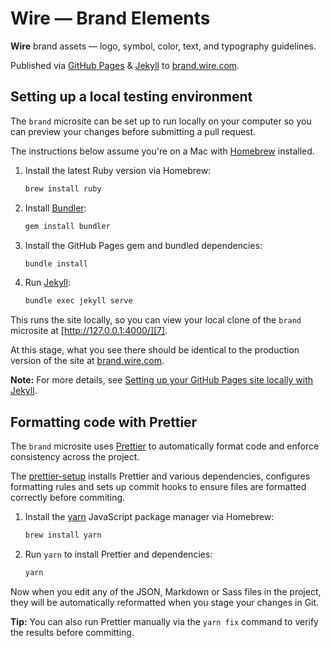 # Wire — Brand Elements

**Wire** brand assets — logo, symbol, color, text, and typography guidelines.

Published via [GitHub Pages][1] & [Jekyll][2] to [brand.wire.com][3].

## Setting up a local testing environment

The `brand` microsite can be set up to run locally on your computer so you can preview your changes before submitting a pull request.

The instructions below assume you're on a Mac with [Homebrew][4] installed.

1. Install the latest Ruby version via Homebrew:

   ```sh
   brew install ruby
   ```

2. Install [Bundler][5]:

   ```sh
   gem install bundler
   ```

3. Install the GitHub Pages gem and bundled dependencies:

   ```sh
   bundle install
   ```

4. Run [Jekyll][6]:

   ```sh
   bundle exec jekyll serve
   ```

This runs the site locally, so you can view your local clone of the `brand` microsite at [http://127.0.0.1:4000/][7].

At this stage, what you see there should be identical to the production version of the site at [brand.wire.com][3].

**Note:** For more details, see [Setting up your GitHub Pages site locally with Jekyll][8].

## Formatting code with Prettier

The `brand` microsite uses [Prettier][9] to automatically format code and enforce consistency across the project.

The [prettier-setup][10] installs Prettier and various dependencies, configures formatting rules and sets up commit hooks to ensure files are formatted correctly before commiting.

1. Install the [yarn][11] JavaScript package manager via Homebrew:

   ```sh
   brew install yarn
   ```

2. Run `yarn` to install Prettier and dependencies:

   ```sh
   yarn
   ```

Now when you edit any of the JSON, Markdown or Sass files in the project, they will be automatically reformatted when you stage your changes in Git.

**Tip:** You can also run Prettier manually via the `yarn fix` command to verify the results before committing.

[1]: https://pages.github.com
[2]: https://jekyllrb.com
[3]: https://brand.wire.com
[4]: http://brew.sh
[5]: http://bundler.io
[6]: http://jekyllrb.com
[7]: http://127.0.0.1:4000/
[8]: https://help.github.com/articles/setting-up-your-github-pages-site-locally-with-jekyll/
[9]: https://prettier.io
[10]: https://github.com/lipis/prettier-setup
[11]: https://yarnpkg.com
